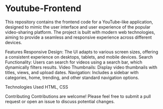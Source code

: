 # Youtube-Frontend
This repository contains the frontend code for a YouTube-like application, designed to mimic the user interface and user experience of the popular video-sharing platform. The project is built with modern web technologies, aiming to provide a seamless and responsive experience across different devices.

Features
  Responsive Design: The UI adapts to various screen sizes, offering a consistent experience on desktops, tablets, and mobile devices.
  Search Functionality: Users can search for videos using a search bar, which dynamically filters results.
  Video Thumbnails: Display video thumbnails with titles, views, and upload dates.
  Navigation: Includes a sidebar with categories, home, trending, and other standard navigation options.

Technologies Used
  HTML, CSS

Contributing
  Contributions are welcome! Please feel free to submit a pull request or open an issue to discuss potential changes.
